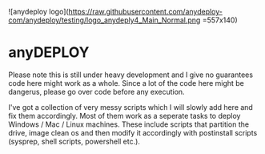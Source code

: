 ![anydeploy logo](https://raw.githubusercontent.com/anydeploy-com/anydeploy/testing/logo_anydeply4_Main_Normal.png =557x140)

# anyDEPLOY
Please note this is still under heavy development and I give no guarantees code here might work as a whole.
Since a lot of the code here might be dangerus, please go over code before any execution.

I've got a collection of very messy scripts which I will slowly add here and fix them accordingly. Most of them work as a seperate tasks to deploy Windows / Mac / Linux machines. These include scripts that partition the drive, image clean os and then modify it accordingly with postinstall scripts (sysprep, shell scripts, powershell etc.).
